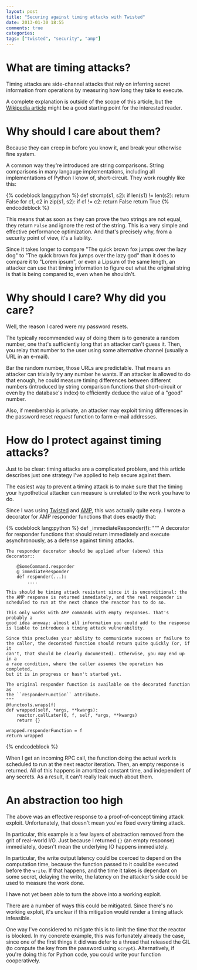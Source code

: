 ```yaml
---
layout: post
title: "Securing against timing attacks with Twisted"
date: 2013-01-30 18:55
comments: true
categories: 
tags: ["twisted", "security", "amp"]
---
```


# What are timing attacks?

Timing attacks are side-channel attacks that rely on inferring secret
information from operations by measuring how long they take to execute.

A complete explanation is outside of the scope of this article, but
the [Wikipedia article](https://en.wikipedia.org/wiki/Timing_attack)
might be a good starting point for the interested reader.

# Why should I care about them?

Because they can creep in before you know it, and break your otherwise
fine system.

A common way they're introduced are string comparisons. String
comparisons in many langauge implementations, including all
implementations of Python I know of, short-circuit. They work roughly
like this:

{% codeblock lang:python %}
def strcmp(s1, s2):
    if len(s1) != len(s2):
        return False
    for c1, c2 in zip(s1, s2):
        if c1 != c2:
            return False
    return True
{% endcodeblock %}

This means that as soon as they can prove the two strings are not
equal, they return `False` and ignore the rest of the string. This is
a very simple and effective performance optimization. And that's
precisely why, from a security point of view, it's a liability.

Since it takes longer to compare "The quick brown fox jumps over the
lazy dog" to "The quick brown fox jumps over the lazy god" than it
does to compare it to "Lorem ipsum", or even a Lipsum of the same
length, an attacker can use that timing information to figure out what
the original string is that is being compared to, even when he
shouldn't.

# Why should I care? Why did you care?

Well, the reason I cared were my password resets.

The typically recommended way of doing them is to generate a random
number, one that's sufficiently long that an attacker can't guess it.
Then, you relay that number to the user using some alternative channel
(usually a URL in an e-mail).

Bar the random number, those URLs are predictable. That means an
attacker can trivially try any number he wants. If an attacker is
allowed to do that enough, he could measure timing differences between
different numbers (introduced by string comparison functions that
short-circuit or even by the database's index) to efficiently deduce
the value of a "good" number.

Also, if membership is private, an attacker may exploit timing
differences in the password reset *request* function to farm e-mail
addresses.

# How do I protect against timing attacks?

Just to be clear: timing attacks are a complicated problem, and this
article describes just one strategy I've applied to help secure
against them.

The easiest way to prevent a timing attack is to make sure that the
timing your hypothetical attacker can measure is unrelated to the work
you have to do.

Since I was using [Twisted](http://twistedmatrix.com) and
[AMP](http://amp-protocol.net/), this was actually quite easy. I wrote
a decorator for AMP responder functions that does exactly that:

{% codeblock lang:python %}
def _immediateResponder(f):
    """
    A decorator for responder functions that should return immediately and
    execute asynchronously, as a defense against timing attacks.

    The responder decorator should be applied after (above) this decorator::

        @SomeCommand.responder
        @_immediateResponder
        def responder(...):
            ....

    This should be timing attack resistant since it is unconditional: the
    the AMP response is returned immediately, and the real responder is
    scheduled to run at the next chance the reactor has to do so.

    This only works with AMP commands with empty responses. That's probably a
    good idea anyway: almost all information you could add to the response
    is liable to introduce a timing attack vulnerability.

    Since this precludes your ability to communicate success or failure to
    the caller, the decorated function should return quite quickly (or, if it
    can't, that should be clearly documented). Otherwise, you may end up in a
    a race condition, where the caller assumes the operation has completed,
    but it is in progress or hasn't started yet.

    The original responder function is available on the decorated function as
    the ``responderFunction`` attribute.
    """
    @functools.wraps(f)
    def wrapped(self, *args, **kwargs):
        reactor.callLater(0, f, self, *args, **kwargs)
        return {}

    wrapped.responderFunction = f
    return wrapped
{% endcodeblock %}

When I get an incoming RPC call, the function doing the actual work is
scheduled to run at the next reactor iteration. Then, an empty
response is returned. All of this happens in amortized constant time,
and independent of any secrets. As a result, it can't really leak
much about them.

# An abstraction too high

The above was an effective response to a proof-of-concept timing
attack exploit. Unfortunately, that doesn't mean you've fixed every
timing attack.

In particular, this example is a few layers of abstraction removed
from the grit of real-world I/O. Just because I returned `{}` (an
empty response) immediately, doesn't mean the underlying IO happens
immediately.

In particular, the write output latency could be coerced to depend on
the computation time, because the function passed to it could be
executed before the `write`. If that happens, and the time it takes is
dependant on some secret, delaying the write, the latency on the
attacker's side could be used to measure the work done.

I have not yet been able to turn the above into a working exploit.

There are a number of ways this could be mitigated. Since there's no
working exploit, it's unclear if this mitigation would render a timing
attack infeasible.

One way I've considered to mitigate this is to limit the time that the
reactor is blocked. In my concrete example, this was fortunately
already the case, since one of the first things it did was defer to a
thread that released the GIL (to compute the key from the password
using ``scrypt``). Alternatively, if you're doing this for Python
code, you could write your function cooperatively.
